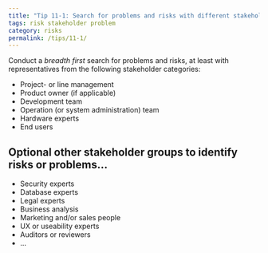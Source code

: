 ```yaml
---
title: "Tip 11-1: Search for problems and risks with different stakeholders!"
tags: risk stakeholder problem
category: risks
permalink: /tips/11-1/
---
```

Conduct a _breadth first_ search for problems and risks, at least with
representatives from the following stakeholder categories:

* Project- or line management
* Product owner (if applicable)
* Development team
* Operation (or system administration) team
* Hardware experts
* End users

## Optional other stakeholder groups to identify risks or problems...

* Security experts
* Database experts
* Legal experts
* Business analysis
* Marketing and/or sales people
* UX or useability experts
* Auditors or reviewers
* ...
